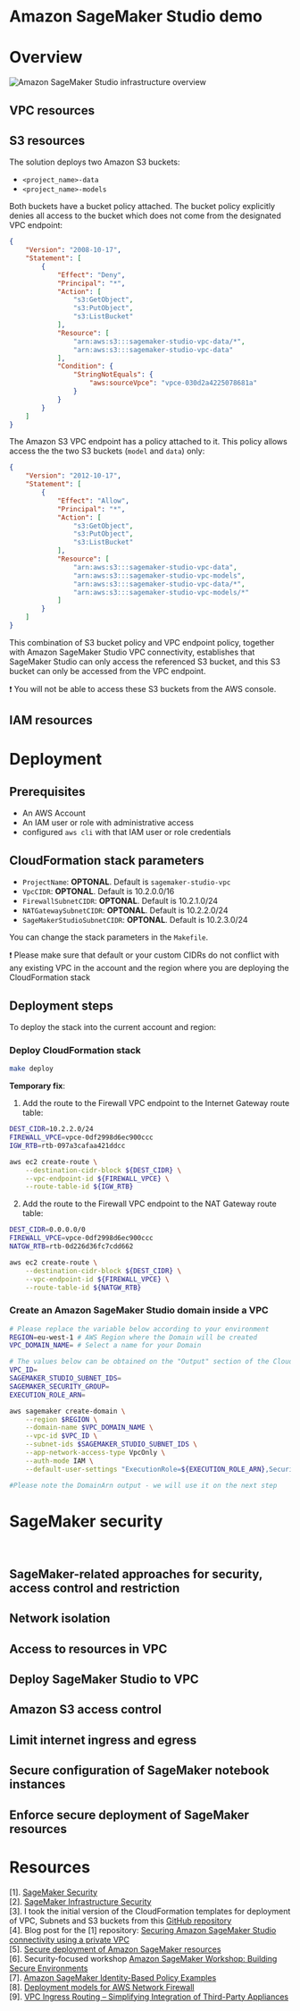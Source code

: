 # Amazon SageMaker Studio demo

# Overview

![Amazon SageMaker Studio infrastructure overview](design/sagemaker-studio-vpc.drawio.svg)

## VPC resources

## S3 resources

The solution deploys two Amazon S3 buckets: 
- `<project_name>-data`  
- `<project_name>-models`

Both buckets have a bucket policy attached. The bucket policy explicitly denies all access to the bucket which does not come from the designated VPC endpoint:
```json
{
    "Version": "2008-10-17",
    "Statement": [
        {
            "Effect": "Deny",
            "Principal": "*",
            "Action": [
                "s3:GetObject",
                "s3:PutObject",
                "s3:ListBucket"
            ],
            "Resource": [
                "arn:aws:s3:::sagemaker-studio-vpc-data/*",
                "arn:aws:s3:::sagemaker-studio-vpc-data"
            ],
            "Condition": {
                "StringNotEquals": {
                    "aws:sourceVpce": "vpce-030d2a4225078681a"
                }
            }
        }
    ]
}
```

The Amazon S3 VPC endpoint has a policy attached to it. This policy allows access the the two S3 buckets (`model` and `data`) only:
```json
{
    "Version": "2012-10-17",
    "Statement": [
        {
            "Effect": "Allow",
            "Principal": "*",
            "Action": [
                "s3:GetObject",
                "s3:PutObject",
                "s3:ListBucket"
            ],
            "Resource": [
                "arn:aws:s3:::sagemaker-studio-vpc-data",
                "arn:aws:s3:::sagemaker-studio-vpc-models",
                "arn:aws:s3:::sagemaker-studio-vpc-data/*",
                "arn:aws:s3:::sagemaker-studio-vpc-models/*"
            ]
        }
    ]
}
```

This combination of S3 bucket policy and VPC endpoint policy, together with Amazon SageMaker Studio VPC connectivity, establishes that SageMaker Studio can only access the referenced S3 bucket, and this S3 bucket can only be accessed from the VPC endpoint.

❗ You will not be able to access these S3 buckets from the AWS console.

## IAM resources


# Deployment

## Prerequisites
- An AWS Account
- An IAM user or role with administrative access
- configured `aws cli` with that IAM user or role credentials

## CloudFormation stack parameters
- `ProjectName`: **OPTONAL**. Default is `sagemaker-studio-vpc`
- `VpcCIDR`: **OPTONAL**. Default is 10.2.0.0/16
- `FirewallSubnetCIDR`: **OPTONAL**. Default is 10.2.1.0/24
- `NATGatewaySubnetCIDR`: **OPTONAL**. Default is 10.2.2.0/24
- `SageMakerStudioSubnetCIDR`: **OPTONAL**. Default is 10.2.3.0/24

You can change the stack parameters in the `Makefile`.

❗ Please make sure that default or your custom CIDRs do not conflict with any existing VPC in the account and the region where you are deploying the CloudFormation stack

## Deployment steps

To deploy the stack into the current account and region:

### Deploy CloudFormation stack
```bash
make deploy
```

**Temporary fix**: 
1. Add the route to the Firewall VPC endpoint to the Internet Gateway route table:
```bash
DEST_CIDR=10.2.2.0/24
FIREWALL_VPCE=vpce-0df2998d6ec900ccc
IGW_RTB=rtb-097a3cafaa421ddcc

aws ec2 create-route \
    --destination-cidr-block ${DEST_CIDR} \
    --vpc-endpoint-id ${FIREWALL_VPCE} \
    --route-table-id ${IGW_RTB}
```

2. Add the route to the Firewall VPC endpoint to the NAT Gateway route table:
```bash
DEST_CIDR=0.0.0.0/0
FIREWALL_VPCE=vpce-0df2998d6ec900ccc
NATGW_RTB=rtb-0d226d36fc7cdd662

aws ec2 create-route \
    --destination-cidr-block ${DEST_CIDR} \
    --vpc-endpoint-id ${FIREWALL_VPCE} \
    --route-table-id ${NATGW_RTB}
```
  
### Create an Amazon SageMaker Studio domain inside a VPC
```bash
# Please replace the variable below according to your environment
REGION=eu-west-1 # AWS Region where the Domain will be created
VPC_DOMAIN_NAME= # Select a name for your Domain

# The values below can be obtained on the "Output" section of the CloudFormation used on the previous step
VPC_ID=
SAGEMAKER_STUDIO_SUBNET_IDS=
SAGEMAKER_SECURITY_GROUP=
EXECUTION_ROLE_ARN=

aws sagemaker create-domain \
    --region $REGION \
    --domain-name $VPC_DOMAIN_NAME \
    --vpc-id $VPC_ID \
    --subnet-ids $SAGEMAKER_STUDIO_SUBNET_IDS \
    --app-network-access-type VpcOnly \
    --auth-mode IAM \
    --default-user-settings "ExecutionRole=${EXECUTION_ROLE_ARN},SecurityGroups=${SAGEMAKER_SECURITY_GROUP}"

#Please note the DomainArn output - we will use it on the next step
```


# SageMaker security
 
## SageMaker-related approaches for security, access control and restriction

## Network isolation

## Access to resources in VPC

## Deploy SageMaker Studio to VPC

## Amazon S3 access control

## Limit internet ingress and egress

## Secure configuration of SageMaker notebook instances

## Enforce secure deployment of SageMaker resources



# Resources
[1]. [SageMaker Security](https://docs.aws.amazon.com/sagemaker/latest/dg/security.html)  
[2]. [SageMaker Infrastructure Security](https://docs.aws.amazon.com/sagemaker/latest/dg/infrastructure-security.html)  
[3]. I took the initial version of the CloudFormation templates for deployment of VPC, Subnets and S3 buckets from this [GitHub repository](https://github.com/aws-samples/amazon-sagemaker-studio-vpc-blog)  
[4]. Blog post for the [1] repository: [Securing Amazon SageMaker Studio connectivity using a private VPC](https://aws.amazon.com/blogs/machine-learning/securing-amazon-sagemaker-studio-connectivity-using-a-private-vpc/)  
[5]. [Secure deployment of Amazon SageMaker resources](https://aws.amazon.com/blogs/security/secure-deployment-of-amazon-sagemaker-resources/)  
[6]. Security-focused workshop [Amazon SageMaker Workshop: Building Secure Environments](https://sagemaker-workshop.com/security_for_sysops.html)  
[7]. [Amazon SageMaker Identity-Based Policy Examples](https://docs.aws.amazon.com/sagemaker/latest/dg/security_iam_id-based-policy-examples.html)  
[8]. [Deployment models for AWS Network Firewall](https://aws.amazon.com/blogs/networking-and-content-delivery/deployment-models-for-aws-network-firewall/)  
[9]. [VPC Ingress Routing – Simplifying Integration of Third-Party Appliances](https://aws.amazon.com/blogs/aws/new-vpc-ingress-routing-simplifying-integration-of-third-party-appliances/)  